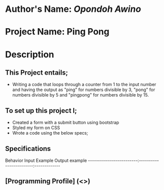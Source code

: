 # Author's Name: _Opondoh Awino_

# Project Name: **Ping Pong**

# Description

## This Project entails;
- Writing a code that loops through a counter from 1 to the input number and having the output as "ping" for numbers divisible by 3, "pong" for numbers divisible by 5 and "pingpong" for numbers divisible by 15.

## **To set up this project I;**
- Created a form with a submit button using bootstrap
- Styled my form on CSS
- Wrote a code using the below specs;

## Specifications
Behavior                  Input Example             Output example
-------------------------:------------------------:-------------

## [Programming Profile] (<>)
